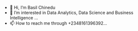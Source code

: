 - 👋 Hi, I’m Basil Chinedu
- 👀 I’m interested in Data Analytics, Data Science and Business Intelligence ...
- 📫 How to reach me through +2348161396392...

<!---
Basilco92/Basilco92 is a ✨ special ✨ repository because its `README.md` (this file) appears on your GitHub profile.
You can click the Preview link to take a look at your changes.
--->
